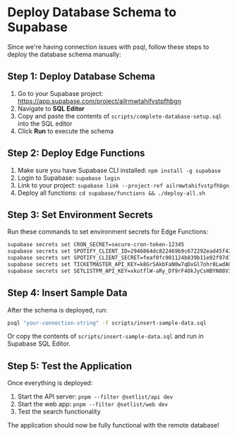 # Deploy Database Schema to Supabase

Since we're having connection issues with psql, follow these steps to deploy the database schema manually:

## Step 1: Deploy Database Schema

1. Go to your Supabase project: https://app.supabase.com/project/ailrmwtahifvstpfhbgn
2. Navigate to **SQL Editor**
3. Copy and paste the contents of `scripts/complete-database-setup.sql` into the SQL editor
4. Click **Run** to execute the schema

## Step 2: Deploy Edge Functions

1. Make sure you have Supabase CLI installed: `npm install -g supabase`
2. Login to Supabase: `supabase login`
3. Link to your project: `supabase link --project-ref ailrmwtahifvstpfhbgn`
4. Deploy all functions: `cd supabase/functions && ./deploy-all.sh`

## Step 3: Set Environment Secrets

Run these commands to set environment secrets for Edge Functions:

```bash
supabase secrets set CRON_SECRET=secure-cron-token-12345
supabase secrets set SPOTIFY_CLIENT_ID=2946864dc822469b9c672292ead45f43
supabase secrets set SPOTIFY_CLIENT_SECRET=feaf0fc901124b839b11e02f97d18a8d
supabase secrets set TICKETMASTER_API_KEY=k8GrSAkbFaN0w7qDxGl7ohr8LwdAQm9b
supabase secrets set SETLISTFM_API_KEY=xkutflW-aRy_Df9rF4OkJyCsHBYN88V37EBL
```

## Step 4: Insert Sample Data

After the schema is deployed, run:
```bash
psql "your-connection-string" -f scripts/insert-sample-data.sql
```

Or copy the contents of `scripts/insert-sample-data.sql` and run in Supabase SQL Editor.

## Step 5: Test the Application

Once everything is deployed:
1. Start the API server: `pnpm --filter @setlist/api dev`
2. Start the web app: `pnpm --filter @setlist/web dev`
3. Test the search functionality

The application should now be fully functional with the remote database!